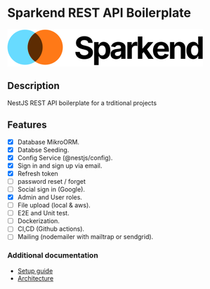# Sparkend REST API Boilerplate

![logo](/assets/logo.svg)

## Description

NestJS REST API boilerplate for a trditional projects

## Features

- [x] Database MikroORM.
- [x] Databse Seeding.
- [x] Config Service (@nestjs/config).
- [x] Sign in and sign up via email.
- [x] Refresh token
- [ ] password reset / forget
- [ ] Social sign in (Google).
- [x] Admin and User roles.
- [ ] File upload (local & aws).
- [ ] E2E and Unit test.
- [ ] Dockerization.
- [ ] CI,CD (Github actions).
- [ ] Mailing (nodemailer with mailtrap or sendgrid).

### Additional documentation

- [Setup guide](/docs/setup.md)
- [Architecture](/docs/architecture.md)
